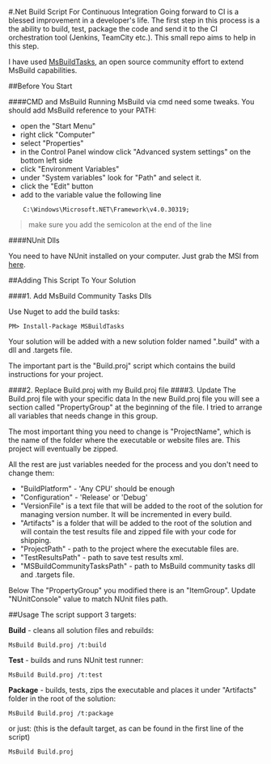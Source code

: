 #.Net Build Script For Continuous Integration 
Going forward to CI is a blessed improvement in a developer's life. The first step in this process is a the ability to build, test, package the code and send it to the CI orchestration tool (Jenkins, TeamCity etc.). This small repo aims to help in this step.

I have used [MsBuildTasks], an open source community effort to extend MsBuild capabilities.

##Before You Start

####CMD and MsBuild
Running MsBuild via cmd need some tweaks. You should add MsBuild reference to your PATH:

+ open the "Start Menu"
+ right click "Computer"
+ select "Properties"
+ in the Control Panel window click "Advanced system settings" on the bottom left side
+ click "Environment Variables"
+ under "System variables" look for "Path" and select it.
+ click the "Edit" button
+ add to the variable value the following line

```
    C:\Windows\Microsoft.NET\Framework\v4.0.30319;
```

> make sure you add the semicolon at the end of the line

####NUnit Dlls

You need to have NUnit installed on your computer. Just grab the MSI from [here][1].

##Adding This Script To Your Solution

####1. Add MsBuild Community Tasks Dlls

Use Nuget to add the build tasks:

```
PM> Install-Package MSBuildTasks
```

Your solution will be added with a new solution folder named ".build" with a dll and .targets file.

The important part is the "Build.proj" script which contains the build instructions for your project.

####2. Replace Build.proj with my Build.proj  file
####3. Update The Build.proj file with your specific data
In the new Build.proj file you will see a section called "PropertyGroup" at the beginning of the file. I tried to arrange all variables that needs change in this group. 

The most important thing you need to change is "ProjectName", which is the name of the folder where the executable or website files are. This project will eventually be zipped.

All the rest are just variables needed for the process and you don't need to change them:

+ "BuildPlatform" - 'Any CPU' should be enough
+ "Configuration" - 'Release' or 'Debug'
+ "VersionFile" is a text file that will be added to the root of the solution for managing version number. It will be incremented in every build.
+ "Artifacts" is a folder that will be added to the root of the solution and will contain the test results file and zipped file with your code for shipping.
+ "ProjectPath" - path to the project where the executable files are.
+ "TestResultsPath" - path to save test results xml.
+ "MSBuildCommunityTasksPath" - path to MsBuild community tasks dll and .targets file.


Below The "PropertyGroup" you modified there is an "ItemGroup". Update "NUnitConsole" value to match NUnit files path.

##Usage
The script support 3 targets:

**Build** - cleans all solution files and rebuilds:

```
MsBuild Build.proj /t:build
```

**Test** - builds and runs NUnit test runner:

```
MsBuild Build.proj /t:test
```

**Package** -  builds, tests, zips the executable and places it under "Artifacts" folder in the root of the solution:

```
MsBuild Build.proj /t:package
```

or just: (this is the default target, as can be found in the first line of the script)

```
MsBuild Build.proj
```

[MsBuildTasks]: https://github.com/loresoft/msbuildtasks
[1]: http://nunit.org/?p=download
